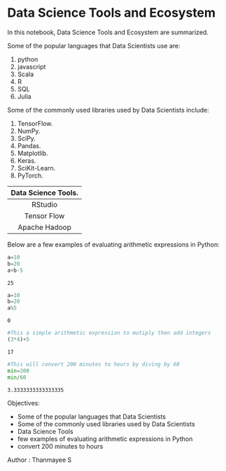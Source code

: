 # Data Science Tools and Ecosystem

In this notebook, Data Science Tools and Ecosystem are summarized.


Some of the popular languages that Data Scientists use are:
1. python
2. javascript
3. Scala
4. R
5. SQL
6. Julia

Some of the commonly used libraries used by Data Scientists include:
1. TensorFlow.
2. NumPy.
3. SciPy.
4. Pandas.
5. Matplotlib.
6. Keras.
7. SciKit-Learn.
8. PyTorch.

| Data Science Tools. |
|:-------------------:|
| RStudio             | 
| Tensor Flow         |  
| Apache Hadoop       |  

Below are a few examples of evaluating arithmetic expressions in Python:


```python
a=10
b=20
a+b-5
```




    25




```python
a=10
b=20
a%5
```




    0




```python
#This a simple arithmetic expression to mutiply then add integers
(3*4)+5
```




    17




```python
#This will convert 200 minutes to hours by diving by 60
min=200
min/60
```




    3.3333333333333335



Objectives:
- Some of the popular languages that Data Scientists
- Some of the commonly used libraries used by Data Scientists
- Data Science Tools
- few examples of evaluating arithmetic expressions in Python
- convert 200 minutes to hours


Author : Thanmayee S
